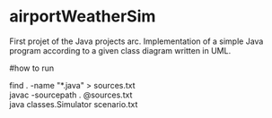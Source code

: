 # airportWeatherSim
First projet of the Java projects arc. Implementation of a simple Java program according to a given class diagram written in UML.

#how to run

find . -name "*.java" > sources.txt \
javac -sourcepath . @sources.txt \
java classes.Simulator scenario.txt